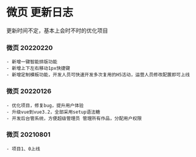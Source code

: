 # 微页 更新日志

更新时间不定，基本上会时不时的优化项目

### 微页 20220220

```
- 新增一键智能排版功能
- 新增上下左右移动1px快捷键
- 新增定制模板功能，开发人员可快速开发多次复用的H5活动，运营人员修改配置即可上线
```

### 微页 20220126

```
- 优化项目，修复bug，提升用户体验
- 升级vue到vue3.2，全部采用setup语法糖
- 开发后台管系统，方便超级管理员 管理所有作品，分配用户权限
```

### 微页 20210801

```
- 项目1、0上线
```
